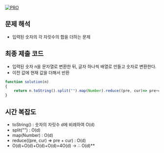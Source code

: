 [![PRO]][Link]

## 문제 해석

-  입력된 숫자의 각 자릿수의 합을 더하는 문제

## 최종 제출 코드

- 입력된 숫자 n을 문자열로 변환한 뒤, 글자 하나씩 배열로 만들고 숫자로 변환한다.
- 이전 값에 현재 값을 더해서 반환

```js
function solution(n)
{
    return n.toString().split("").map(Number).reduce((pre, cur)=> pre+cur);
}
```

## 시간 복잡도

-   toString() : 숫자의 자릿수 d에 비례하여 O(d)
-   split("") : O(d)
-   map(Number) : O(d)
-   reduce((pre, cur) => pre + cur) : O(d)
-   O(d)+O(d)+O(d)+O(d)=4O(d) ->  ∴ O(d)**


<!---------------------------------------------------------------------------->

[PRO]: https://github.com/GoSSaChin/algorithm-js/assets/107768516/67c43b52-bc3f-4571-a249-5519021afbb0
[Link]: https://school.programmers.co.kr/learn/courses/30/lessons/12931
